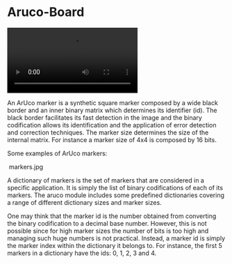 # Aruco-Board

![](https://github.com/pratik9409/arucoboard/blob/master/samples/arucosamplevideo.mp4)


An ArUco marker is a synthetic square marker composed by a wide black border and an inner binary matrix which determines its identifier (id). The black border facilitates its fast detection in the image and the binary codification allows its identification and the application of error detection and correction techniques. The marker size determines the size of the internal matrix. For instance a marker size of 4x4 is composed by 16 bits.

Some examples of ArUco markers:

<img> markers.jpg</img>

A dictionary of markers is the set of markers that are considered in a specific application. It is simply the list of binary codifications of each of its markers.
The aruco module includes some predefined dictionaries covering a range of different dictionary sizes and marker sizes.

One may think that the marker id is the number obtained from converting the binary codification to a decimal base number. However, this is not possible since for high marker sizes the number of bits is too high and managing such huge numbers is not practical. Instead, a marker id is simply the marker index within the dictionary it belongs to. For instance, the first 5 markers in a dictionary have the ids: 0, 1, 2, 3 and 4.
